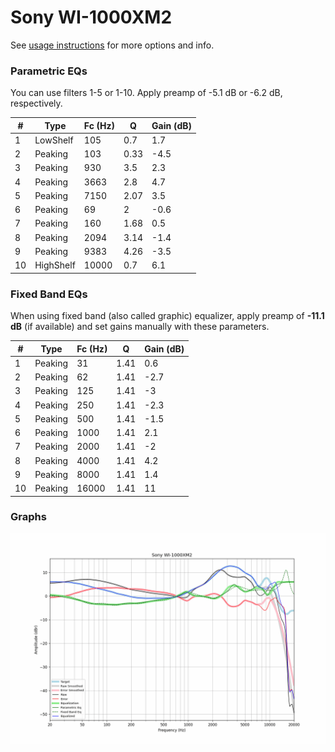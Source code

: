# Sony WI-1000XM2
See [usage instructions](https://github.com/jaakkopasanen/AutoEq#usage) for more options and info.

### Parametric EQs
You can use filters 1-5 or 1-10. Apply preamp of -5.1 dB or -6.2 dB, respectively.

|   # | Type      |   Fc (Hz) |    Q |   Gain (dB) |
|-----|-----------|-----------|------|-------------|
|   1 | LowShelf  |       105 | 0.7  |         1.7 |
|   2 | Peaking   |       103 | 0.33 |        -4.5 |
|   3 | Peaking   |       930 | 3.5  |         2.3 |
|   4 | Peaking   |      3663 | 2.8  |         4.7 |
|   5 | Peaking   |      7150 | 2.07 |         3.5 |
|   6 | Peaking   |        69 | 2    |        -0.6 |
|   7 | Peaking   |       160 | 1.68 |         0.5 |
|   8 | Peaking   |      2094 | 3.14 |        -1.4 |
|   9 | Peaking   |      9383 | 4.26 |        -3.5 |
|  10 | HighShelf |     10000 | 0.7  |         6.1 |

### Fixed Band EQs
When using fixed band (also called graphic) equalizer, apply preamp of **-11.1 dB** (if available) and set gains manually with these parameters.

|   # | Type    |   Fc (Hz) |    Q |   Gain (dB) |
|-----|---------|-----------|------|-------------|
|   1 | Peaking |        31 | 1.41 |         0.6 |
|   2 | Peaking |        62 | 1.41 |        -2.7 |
|   3 | Peaking |       125 | 1.41 |        -3   |
|   4 | Peaking |       250 | 1.41 |        -2.3 |
|   5 | Peaking |       500 | 1.41 |        -1.5 |
|   6 | Peaking |      1000 | 1.41 |         2.1 |
|   7 | Peaking |      2000 | 1.41 |        -2   |
|   8 | Peaking |      4000 | 1.41 |         4.2 |
|   9 | Peaking |      8000 | 1.41 |         1.4 |
|  10 | Peaking |     16000 | 1.41 |        11   |

### Graphs
![](./Sony%20WI-1000XM2.png)
